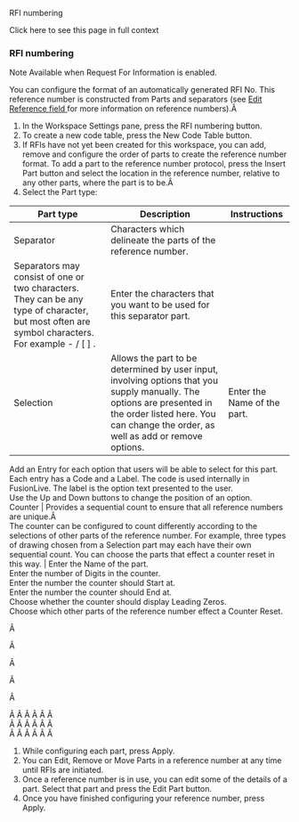 RFI numbering

Click here to see this page in full context

###  RFI numbering

Note  Available when Request For Information is enabled.

You can configure the format of an automatically generated RFI No. This
reference number is constructed from Parts and separators (see [ Edit
Reference field ](Edit_reference_f.htm#h) for more information on reference
numbers).Â

  1. In the Workspace Settings pane, press the RFI numbering button. 
  2. To create a new code table, press the New Code Table button. 
  3. If RFIs have not yet been created for this workspace, you can add, remove and configure the order of parts to create the reference number format. To add a part to the reference number protocol, press the Insert Part button and select the location in the reference number, relative to any other parts, where the part is to be.Â 
  4. Select the Part type: 

Part type  |  Description  |  Instructions   
---|---|---  
Separator  |  Characters which delineate the parts of the reference number.   
Separators may consist of one or two characters. They can be any type of character, but most often are symbol characters. For example - / [ ] .  |  Enter the characters that you want to be used for this separator part.   
Selection  |  Allows the part to be determined by user input, involving options that you supply manually. The options are presented in the order listed here. You can change the order, as well as add or remove options.  |  Enter the Name of the part.   
Add an Entry for each option that users will be able to select for this part.
Each entry has a Code and a Label. The code is used internally in FusionLive.
The label is the option text presented to the user.  
Use the Up and Down buttons to change the position of an option.  
Counter  |  Provides a sequential count to ensure that all reference numbers are unique.Â   
The counter can be configured to count differently according to the selections of other parts of the reference number. For example, three types of drawing chosen from a Selection part may each have their own sequential count. You can choose the parts that effect a counter reset in this way.  |  Enter the Name of the part.   
Enter the number of Digits in the counter.  
Enter the number the counter should Start at.  
Enter the number the counter should End at.  
Choose whether the counter should display Leading Zeros.  
Choose which other parts of the reference number effect a Counter Reset.  
  
Â

Â

Â

Â

Â

Â Â Â Â Â Â  
Â Â Â Â Â Â  
Â Â Â Â Â Â

  1. While configuring each part, press Apply. 
  2. You can Edit, Remove or Move Parts in a reference number at any time until RFIs are initiated. 
  3. Once a reference number is in use, you can edit some of the details of a part. Select that part and press the Edit Part button. 
  4. Once you have finished configuring your reference number, press Apply. 

